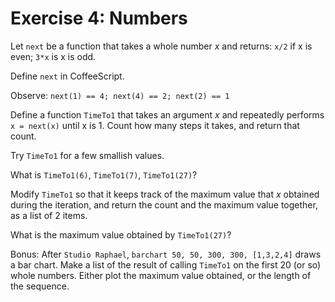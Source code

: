# Exercise 4: Numbers

Let ```next``` be a function that takes a whole number *x* and
returns: ```x/2``` if x is even; ```3*x``` is x is odd.

Define ```next``` in CoffeeScript.

Observe: ```next(1) == 4; next(4) == 2; next(2) == 1```

Define a function ```TimeTo1``` that takes an argument *x* and
repeatedly performs ```x = next(x)``` until x is 1. Count how
many steps it takes, and return that count.

Try ```TimeTo1``` for a few smallish values.

What is ```TimeTo1(6)```, ```TimeTo1(7)```, ```TimeTo1(27)```?

Modify ```TimeTo1``` so that it keeps track of the maximum value
that *x* obtained during the iteration, and return the count
and the maximum value together, as a list of 2 items.

What is the maximum value obtained by ```TimeTo1(27)```?

Bonus: After ```Studio Raphael```, ```barchart 50, 50, 300, 300, [1,3,2,4]``` draws a bar chart.
Make a list of the result of calling ```TimeTo1``` on the first 20 (or so) whole numbers. Either
plot the maximum value obtained, or the length of the sequence.
